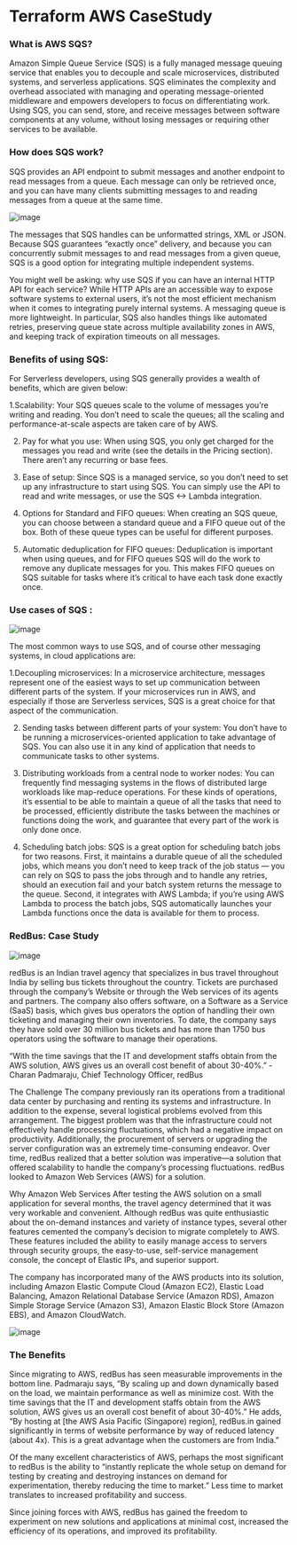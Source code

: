 # Terraform AWS CaseStudy

### What is AWS SQS?
Amazon Simple Queue Service (SQS) is a fully managed message queuing service that enables you to decouple and scale microservices, distributed systems, and serverless applications. SQS eliminates the complexity and overhead associated with managing and operating message-oriented middleware and empowers developers to focus on differentiating work. Using SQS, you can send, store, and receive messages between software components at any volume, without losing messages or requiring other services to be available.

### How does SQS work?
SQS provides an API endpoint to submit messages and another endpoint to read messages from a queue. Each message can only be retrieved once, and you can have many clients submitting messages to and reading messages from a queue at the same time.

![image](https://user-images.githubusercontent.com/75135128/128227066-56708e1e-f3b1-4f2a-8a84-c92689c9c6b2.png)

The messages that SQS handles can be unformatted strings, XML or JSON. Because SQS guarantees “exactly once” delivery, and because you can concurrently submit messages to and read messages from a given queue, SQS is a good option for integrating multiple independent systems.

You might well be asking: why use SQS if you can have an internal HTTP API for each service? While HTTP APIs are an accessible way to expose software systems to external users, it’s not the most efficient mechanism when it comes to integrating purely internal systems. A messaging queue is more lightweight. In particular, SQS also handles things like automated retries, preserving queue state across multiple availability zones in AWS, and keeping track of expiration timeouts on all messages.

### Benefits of using SQS:
For Serverless developers, using SQS generally provides a wealth of benefits, which are given below:

1.Scalability: Your SQS queues scale to the volume of messages you’re writing and reading. You don’t need to scale the queues; all the scaling and performance-at-scale aspects are taken care of by AWS.

2. Pay for what you use: When using SQS, you only get charged for the messages you read and write (see the details in the Pricing section). There aren’t any recurring or base fees.

3. Ease of setup: Since SQS is a managed service, so you don’t need to set up any infrastructure to start using SQS. You can simply use the API to read and write messages, or use the SQS <-> Lambda integration.

4. Options for Standard and FIFO queues: When creating an SQS queue, you can choose between a standard queue and a FIFO queue out of the box. Both of these queue types can be useful for different purposes.

5. Automatic deduplication for FIFO queues: Deduplication is important when using queues, and for FIFO queues SQS will do the work to remove any duplicate messages for you. This makes FIFO queues on SQS suitable for tasks where it’s critical to have each task done exactly once.

### Use cases of SQS :
![image](https://user-images.githubusercontent.com/75135128/128227161-48cded02-abde-408a-b89a-8e0f672e7608.png)

The most common ways to use SQS, and of course other messaging systems, in cloud applications are:

1.Decoupling microservices: In a microservice architecture, messages represent one of the easiest ways to set up communication between different parts of the system. If your microservices run in AWS, and especially if those are Serverless services, SQS is a great choice for that aspect of the communication.

2. Sending tasks between different parts of your system: You don’t have to be running a microservices-oriented application to take advantage of SQS. You can also use it in any kind of application that needs to communicate tasks to other systems.

3. Distributing workloads from a central node to worker nodes: You can frequently find messaging systems in the flows of distributed large workloads like map-reduce operations. For these kinds of operations, it’s essential to be able to maintain a queue of all the tasks that need to be processed, efficiently distribute the tasks between the machines or functions doing the work, and guarantee that every part of the work is only done once.

4. Scheduling batch jobs: SQS is a great option for scheduling batch jobs for two reasons. First, it maintains a durable queue of all the scheduled jobs, which means you don’t need to keep track of the job status — you can rely on SQS to pass the jobs through and to handle any retries, should an execution fail and your batch system returns the message to the queue. Second, it integrates with AWS Lambda; if you’re using AWS Lambda to process the batch jobs, SQS automatically launches your Lambda functions once the data is available for them to process.

### RedBus: Case Study
![image](https://user-images.githubusercontent.com/75135128/128227220-6c5aefe8-940b-4b4d-898d-1ae45f0cc94d.png)

redBus is an Indian travel agency that specializes in bus travel throughout India by selling bus tickets throughout the country. Tickets are purchased through the company’s Website or through the Web services of its agents and partners. The company also offers software, on a Software as a Service (SaaS) basis, which gives bus operators the option of handling their own ticketing and managing their own inventories. To date, the company says they have sold over 30 million bus tickets and has more than 1750 bus operators using the software to manage their operations.

“With the time savings that the IT and development staffs obtain from the AWS solution, AWS gives us an overall cost benefit of about 30-40%.” - Charan Padmaraju, Chief Technology Officer, redBus

The Challenge
The company previously ran its operations from a traditional data center by purchasing and renting its systems and infrastructure. In addition to the expense, several logistical problems evolved from this arrangement. The biggest problem was that the infrastructure could not effectively handle processing fluctuations, which had a negative impact on productivity. Additionally, the procurement of servers or upgrading the server configuration was an extremely time-consuming endeavor. Over time, redBus realized that a better solution was imperative—a solution that offered scalability to handle the company’s processing fluctuations. redBus looked to Amazon Web Services (AWS) for a solution.

Why Amazon Web Services
After testing the AWS solution on a small application for several months, the travel agency determined that it was very workable and convenient. Although redBus was quite enthusiastic about the on-demand instances and variety of instance types, several other features cemented the company’s decision to migrate completely to AWS. These features included the ability to easily manage access to servers through security groups, the easy-to-use, self-service management console, the concept of Elastic IPs, and superior support.

The company has incorporated many of the AWS products into its solution, including Amazon Elastic Compute Cloud (Amazon EC2), Elastic Load Balancing, Amazon Relational Database Service (Amazon RDS), Amazon Simple Storage Service (Amazon S3), Amazon Elastic Block Store (Amazon EBS), and Amazon CloudWatch.

![image](https://user-images.githubusercontent.com/75135128/128227591-08f7470f-634f-4f12-8ca5-294a2a9b44c0.png)


### The Benefits
Since migrating to AWS, redBus has seen measurable improvements in the bottom line. Padmaraju says, “By scaling up and down dynamically based on the load, we maintain performance as well as minimize cost. With the time savings that the IT and development staffs obtain from the AWS solution, AWS gives us an overall cost benefit of about 30-40%.” He adds, “By hosting at [the AWS Asia Pacific (Singapore) region], redBus.in gained significantly in terms of website performance by way of reduced latency (about 4x). This is a great advantage when the customers are from India.”

Of the many excellent characteristics of AWS, perhaps the most significant to redBus is the ability to “instantly replicate the whole setup on demand for testing by creating and destroying instances on demand for experimentation, thereby reducing the time to market.” Less time to market translates to increased profitability and success.

Since joining forces with AWS, redBus has gained the freedom to experiment on new solutions and applications at minimal cost, increased the efficiency of its operations, and improved its profitability.
